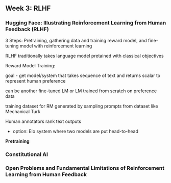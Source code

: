 ## Week 3: RLHF

### Hugging Face: Illustrating Reinforcement Learning from Human Feedback (RLHF)

3 Steps: Pretraining, gathering data and training reward model, and fine-tuning
model with reinforcement learning

RLHF traditionally takes language model pretained with classical objectives

Reward Model Training: 

goal - get model/system that takes sequence of text and returns scalar to represent human preference

can be another fine-tuned LM or LM trained from scratch on preference data

training dataset for RM generated by sampling prompts from dataset like Mechanical Turk

Human annotators rank text outputs 
- option: Elo system where two models are put head-to-head

**Pretraining**

### Constitutional AI

### Open Problems and Fundamental Limitations of Reinforcement Learning from Human Feedback
